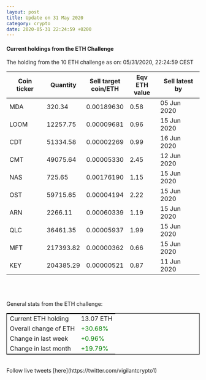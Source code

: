 ```yaml
---
layout: post
title: Update on 31 May 2020
category: crypto
date: 2020-05-31 22:24:59 +0200
---
```

<!-- Global site tag (gtag.js) - Google Analytics -->
<script async src="https://www.googletagmanager.com/gtag/js?id=UA-103831149-5"></script>
<script>
  window.dataLayer = window.dataLayer || [];
  function gtag(){dataLayer.push(arguments);}
  gtag('js', new Date());

  gtag('config', 'UA-103831149-5');
</script>


#### Current holdings from the ETH Challenge

The holding from the 10 ETH challenge as on: 05/31/2020, 22:24:59 CEST

|Coin ticker|Quantity|Sell target<br>coin/ETH|Eqv ETH<br>value|Sell latest by|
|-----------|--------|-----------|-----------|--------------|
MDA|320.34|  0.00189630|0.58|05 Jun 2020|
LOOM|12257.75|  0.00009681|0.96|15 Jun 2020|
CDT|51334.58|  0.00002269|0.99|16 Jun 2020|
CMT|49075.64|  0.00005330|2.45|12 Jun 2020|
NAS|725.65|  0.00176190|1.15|15 Jun 2020|
OST|59715.65|  0.00004194|2.22|15 Jun 2020|
ARN|2266.11|  0.00060339|1.19|15 Jun 2020|
QLC|36461.35|  0.00005937|1.99|15 Jun 2020|
MFT|217393.82|  0.00000362|0.66|15 Jun 2020|
KEY|204385.29|  0.00000521|0.87|11 Jun 2020|

<br>
<br>
<br>
General stats from the ETH challenge:

<table style="border:1px solid black;margin-left:auto;margin-right:auto;">
	<tbody>
	<tr>
		<td>Current ETH holding</td>
		<td>     13.07 ETH</td>
	</tr>
	<tr>
		<td>Overall change of ETH</td>
		<td><font color="green">+30.68%</font></td>
	</tr>
	<tr>
		<td>Change in last week</td>
		<td><font color="green">+0.96%</font></td>
	</tr>
	<tr>
		<td>Change in last month</td>
		<td><font color="green">+19.79%</font></td>
	</tr>
	</tbody>
</table>

<br>
Follow live tweets [here](https://twitter.com/vigilantcrypto1)
<br>
<br>